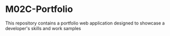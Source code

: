 # M02C-Portfolio
This repository contains a portfolio web application designed to showcase a developer's skills and work samples
